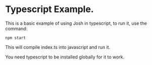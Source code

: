 # Typescript Example.

This is a basic example of using Josh in typescript, to run it, use the command:

`npm start`

This will compile index.ts into javascript and run it.

You need typescript to be installed globally for it to work.